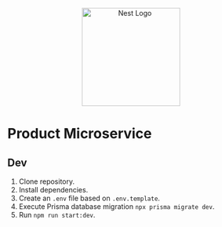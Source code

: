 <p align="center">
  <a href="http://nestjs.com/" target="blank"><img src="https://nestjs.com/img/logo-small.svg" width="200" alt="Nest Logo" /></a>
</p>


# Product Microservice

## Dev
1. Clone repository.
2. Install dependencies.
3. Create an `.env` file based on `.env.template`.
4. Execute Prisma database migration `npx prisma migrate dev`.
5. Run `npm run start:dev`.
